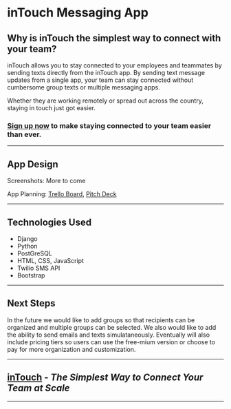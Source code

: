# inTouch Messaging App
## Why is inTouch the simplest way to connect with your team?
inTouch allows you to stay connected to your employees and teammates by sending texts directly from the inTouch app. By sending text message updates from a single app, your team can stay connected without cumbersome group texts or multiple messaging apps. 

Whether they are working remotely or spread out across the country, staying in touch just got easier. 

### [Sign up now](https://intouch-message-app.herokuapp.com "inTouch Messaging App") to make staying connected to your team easier than ever.

--- 
## App Design
Screenshots: More to come

App Planning: [Trello Board](https://trello.com/b/reUp27c0/intouch-django-app), [Pitch Deck](https://trello.com/c/kzlKVfor/14-pitch-deck)

--- 
## Technologies Used
- Django
- Python
- PostGreSQL
- HTML, CSS, JavaScript
- Twilio SMS API
- Bootstrap
---
## Next Steps
In the future we would like to add groups so that recipients can be organized and multiple groups can be selected. We also would like to add the ability to send emails and texts simulataneously. Eventually will also include pricing tiers so users can use the free-mium version or choose to pay for more organization and customization.

***
## [inTouch](https://intouch-message-app.herokuapp.com "inTouch Messaging App") - <em>The Simplest Way to Connect Your Team at Scale</em>
***
 

